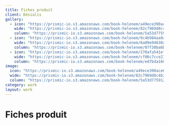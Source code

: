 ```yaml
---
title: Fiches produit
client: Désialis
gallery:
  - icon: "https://prismic-io.s3.amazonaws.com/book-helenem/a49ece390ace6b14a3e86be9dc6a196a2baa8a35.jpg"
    wide: "https://prismic-io.s3.amazonaws.com/book-helenem/82c7969d8c4b249a6f383ad2ef78e8a740589620.jpg"
    column: "https://prismic-io.s3.amazonaws.com/book-helenem/5a53d7759120ee2d9d39e495f7f016112f09cd07.jpg"
  - icon: "https://prismic-io.s3.amazonaws.com/book-helenem/9c4b984aa9a5950cb82c1c791ac0474529049622.jpg"
    wide: "https://prismic-io.s3.amazonaws.com/book-helenem/6a09e94630aabdd87c2f8b1d64f88a4ca57fe08d.jpg"
    column: "https://prismic-io.s3.amazonaws.com/book-helenem/07f30ba6b4ef7b67ce7705640667031ccabd6ea5.jpg"
  - icon: "https://prismic-io.s3.amazonaws.com/book-helenem/270afa541ef0a4881e7aba3dc627fbce4ede9ac8.jpg"
    wide: "https://prismic-io.s3.amazonaws.com/book-helenem/cf06c7cce214c5f600b6760ded39244a4c6e532b.jpg"
    column: "https://prismic-io.s3.amazonaws.com/book-helenem/ed7bda1601a38d01f2e73a2ad825c1a5b18bef83.jpg"
image:
  icon: "https://prismic-io.s3.amazonaws.com/book-helenem/a49ece390ace6b14a3e86be9dc6a196a2baa8a35.jpg"
  wide: "https://prismic-io.s3.amazonaws.com/book-helenem/82c7969d8c4b249a6f383ad2ef78e8a740589620.jpg"
  column: "https://prismic-io.s3.amazonaws.com/book-helenem/5a53d7759120ee2d9d39e495f7f016112f09cd07.jpg"
category: work
layout: work
---
```

# Fiches produit